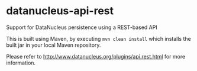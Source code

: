 datanucleus-api-rest
====================

Support for DataNucleus persistence using a REST-based API

This is built using Maven, by executing `mvn clean install` which installs the built jar in your local Maven
repository.

Please refer to http://www.datanucleus.org/plugins/api.rest.html  for more information.
